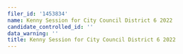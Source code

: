 ```yaml
---
filer_id: '1453834'
name: Kenny Session for City Council District 6 2022
candidate_controlled_id: ''
data_warning: ''
title: Kenny Session for City Council District 6 2022
---
```

